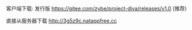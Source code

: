 客户端下载: 发行版 https://gitee.com/zybe/project-diva/releases/v1.0 (推荐)
           
直接从服务器下载   http://3g5z9c.natappfree.cc 
